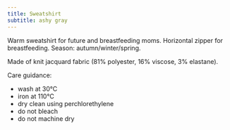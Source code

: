 ```yaml
---
title: Sweatshirt
subtitle: ashy gray
---
```


Warm sweatshirt for future and breastfeeding moms. Horizontal zipper for breastfeeding. Season: autumn/winter/spring.

<!-- more -->

Made of knit jacquard fabric (81% polyester, 16% viscose, 3% elastane).

Care guidance:

- wash at 30°C
- iron at 110°C
- dry clean using perchlorethylene
- do not bleach
- do not machine dry